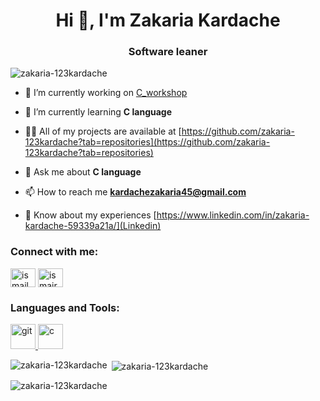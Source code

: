 <h1 align="center">Hi 👋, I'm Zakaria Kardache</h1>
<h3 align="center">Software leaner</h3>

<p align="left"> <img src="https://komarev.com/ghpvc/?username=zakaria-123kardache&label=Profile%20views&color=0e75b6&style=flat" alt="zakaria-123kardache" /> </p>

- 🔭 I’m currently working on [C_workshop](https://github.com/zakaria-123kardache/solutions_c_workshop)

- 🌱 I’m currently learning **C language**

- 👨‍💻 All of my projects are available at [https://github.com/zakaria-123kardache?tab=repositories](https://github.com/zakaria-123kardache?tab=repositories)

- 💬 Ask me about **C language**

- 📫 How to reach me **kardachezakaria45@gmail.com**

- 📄 Know about my experiences [https://www.linkedin.com/in/zakaria-kardache-59339a21a/](Linkedin)

<h3 align="left">Connect with me:</h3>
<p align="left">
<a href="https://www.linkedin.com/in/zakaria-kardache-59339a21a/" target="blank"><img align="center" src="https://raw.githubusercontent.com/rahuldkjain/github-profile-readme-generator/master/src/images/icons/Social/linked-in-alt.svg" alt="ismail lafhiel" height="30" width="40" /></a>
<a href="https://discord.gg/karda_sch" target="blank"><img align="center" src="https://raw.githubusercontent.com/rahuldkjain/github-profile-readme-generator/master/src/images/icons/Social/discord.svg" alt="ismairu#7937" height="30" width="40" /></a>
</p>

<h3 align="left">Languages and Tools:</h3>
<p align="left"> <a href="https://git-scm.com/" target="_blank" rel="noreferrer"> <img src="https://www.vectorlogo.zone/logos/git-scm/git-scm-icon.svg" alt="git" width="40" height="40"/> </a> <a href="https://cdn.worldvectorlogo.com/logos/c-1.svg" target="_blank" rel="noreferrer"> <img src="https://cdn.worldvectorlogo.com/logos/c-1.svg" alt="c" width="40" height="40"/> </a> </p>

<p><img align="left" src="https://github-readme-stats.vercel.app/api/top-langs?username=zakaria-123kardache&show_icons=true&locale=en&layout=compact" alt="zakaria-123kardache" /></p>

<p>&nbsp;<img align="center" src="https://github-readme-stats.vercel.app/api?username=zakaria-123kardache&show_icons=true&locale=en" alt="zakaria-123kardache" /></p>

<p><img align="center" src="https://github-readme-streak-stats.herokuapp.com/?user=zakaria-123kardache&" alt="zakaria-123kardache" /></p>

